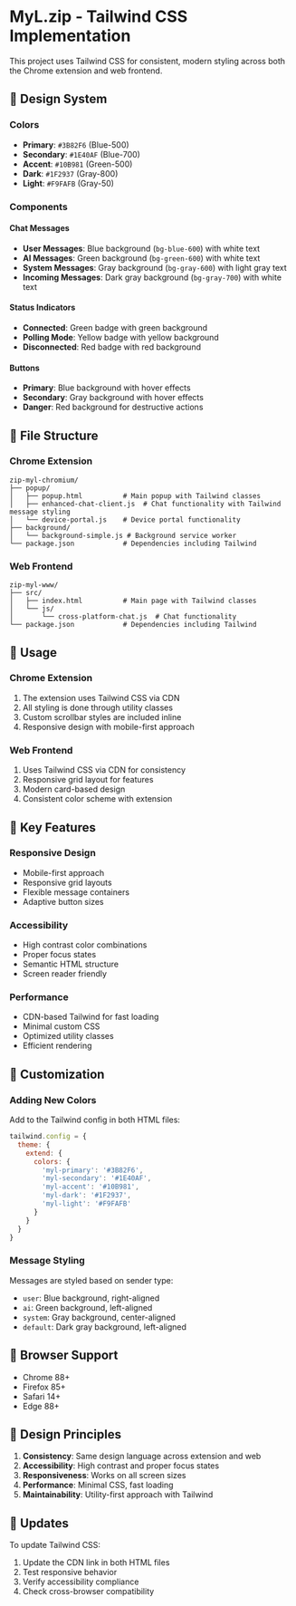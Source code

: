 # MyL.zip - Tailwind CSS Implementation

This project uses Tailwind CSS for consistent, modern styling across both the Chrome extension and web frontend.

## 🎨 Design System

### Colors
- **Primary**: `#3B82F6` (Blue-500)
- **Secondary**: `#1E40AF` (Blue-700)
- **Accent**: `#10B981` (Green-500)
- **Dark**: `#1F2937` (Gray-800)
- **Light**: `#F9FAFB` (Gray-50)

### Components

#### Chat Messages
- **User Messages**: Blue background (`bg-blue-600`) with white text
- **AI Messages**: Green background (`bg-green-600`) with white text
- **System Messages**: Gray background (`bg-gray-600`) with light gray text
- **Incoming Messages**: Dark gray background (`bg-gray-700`) with white text

#### Status Indicators
- **Connected**: Green badge with green background
- **Polling Mode**: Yellow badge with yellow background
- **Disconnected**: Red badge with red background

#### Buttons
- **Primary**: Blue background with hover effects
- **Secondary**: Gray background with hover effects
- **Danger**: Red background for destructive actions

## 📁 File Structure

### Chrome Extension
```
zip-myl-chromium/
├── popup/
│   ├── popup.html          # Main popup with Tailwind classes
│   ├── enhanced-chat-client.js  # Chat functionality with Tailwind message styling
│   └── device-portal.js    # Device portal functionality
├── background/
│   └── background-simple.js # Background service worker
└── package.json            # Dependencies including Tailwind
```

### Web Frontend
```
zip-myl-www/
├── src/
│   ├── index.html          # Main page with Tailwind classes
│   └── js/
│       └── cross-platform-chat.js  # Chat functionality
└── package.json            # Dependencies including Tailwind
```

## 🚀 Usage

### Chrome Extension
1. The extension uses Tailwind CSS via CDN
2. All styling is done through utility classes
3. Custom scrollbar styles are included inline
4. Responsive design with mobile-first approach

### Web Frontend
1. Uses Tailwind CSS via CDN for consistency
2. Responsive grid layout for features
3. Modern card-based design
4. Consistent color scheme with extension

## 🎯 Key Features

### Responsive Design
- Mobile-first approach
- Responsive grid layouts
- Flexible message containers
- Adaptive button sizes

### Accessibility
- High contrast color combinations
- Proper focus states
- Semantic HTML structure
- Screen reader friendly

### Performance
- CDN-based Tailwind for fast loading
- Minimal custom CSS
- Optimized utility classes
- Efficient rendering

## 🔧 Customization

### Adding New Colors
Add to the Tailwind config in both HTML files:
```javascript
tailwind.config = {
  theme: {
    extend: {
      colors: {
        'myl-primary': '#3B82F6',
        'myl-secondary': '#1E40AF',
        'myl-accent': '#10B981',
        'myl-dark': '#1F2937',
        'myl-light': '#F9FAFB'
      }
    }
  }
}
```

### Message Styling
Messages are styled based on sender type:
- `user`: Blue background, right-aligned
- `ai`: Green background, left-aligned
- `system`: Gray background, center-aligned
- `default`: Dark gray background, left-aligned

## 📱 Browser Support

- Chrome 88+
- Firefox 85+
- Safari 14+
- Edge 88+

## 🎨 Design Principles

1. **Consistency**: Same design language across extension and web
2. **Accessibility**: High contrast and proper focus states
3. **Responsiveness**: Works on all screen sizes
4. **Performance**: Minimal CSS, fast loading
5. **Maintainability**: Utility-first approach with Tailwind

## 🔄 Updates

To update Tailwind CSS:
1. Update the CDN link in both HTML files
2. Test responsive behavior
3. Verify accessibility compliance
4. Check cross-browser compatibility
